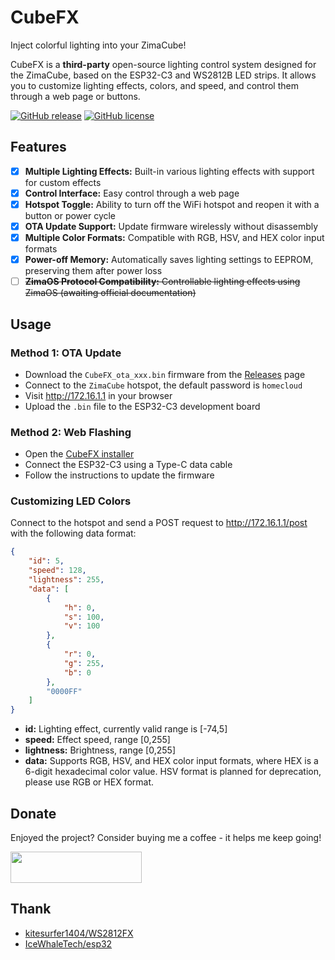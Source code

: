 # CubeFX

Inject colorful lighting into your ZimaCube!

CubeFX is a **third-party** open-source lighting control system designed for the ZimaCube, based on the ESP32-C3 and WS2812B LED strips. It allows you to customize lighting effects, colors, and speed, and control them through a web page or buttons.

[![GitHub release](https://img.shields.io/github/v/release/Cp0204/CubeFX.svg)](https://github.com/Cp0204/CubeFX/releases/latest) [![GitHub license](https://img.shields.io/github/license/Cp0204/CubeFX.svg)](https://github.com/Cp0204/CubeFX/blob/main/LICENSE)


## Features

* [x] **Multiple Lighting Effects:** Built-in various lighting effects with support for custom effects
* [x] **Control Interface:** Easy control through a web page
* [x] **Hotspot Toggle:** Ability to turn off the WiFi hotspot and reopen it with a button or power cycle
* [x] **OTA Update Support:** Update firmware wirelessly without disassembly
* [x] **Multiple Color Formats:** Compatible with RGB, HSV, and HEX color input formats
* [x] **Power-off Memory:** Automatically saves lighting settings to EEPROM, preserving them after power loss
* [ ] ~~**ZimaOS Protocol Compatibility:** Controllable lighting effects using ZimaOS (awaiting official documentation)~~

## Usage

### Method 1: OTA Update

* Download the `CubeFX_ota_xxx.bin` firmware from the [Releases](/releases) page
* Connect to the `ZimaCube` hotspot, the default password is `homecloud`
* Visit http://172.16.1.1 in your browser
* Upload the `.bin` file to the ESP32-C3 development board

### Method 2: Web Flashing

* Open the [CubeFX installer](https://play.cuse.eu.org/cubefx)
* Connect the ESP32-C3 using a Type-C data cable
* Follow the instructions to update the firmware


### Customizing LED Colors

Connect to the hotspot and send a POST request to http://172.16.1.1/post with the following data format:

```json
{
    "id": 5,
    "speed": 128,
    "lightness": 255,
    "data": [
        {
            "h": 0,
            "s": 100,
            "v": 100
        },
        {
            "r": 0,
            "g": 255,
            "b": 0
        },
        "0000FF"
    ]
}
```

* **id:** Lighting effect, currently valid range is [-74,5]
* **speed:** Effect speed, range [0,255]
* **lightness:** Brightness, range [0,255]
* **data:** Supports RGB, HSV, and HEX color input formats, where HEX is a 6-digit hexadecimal color value. HSV format is planned for deprecation, please use RGB or HEX format.

## Donate

Enjoyed the project? Consider buying me a coffee - it helps me keep going!

<a href="https://buymeacoffee.com/cp0204"><img src="https://cdn.buymeacoffee.com/buttons/v2/default-yellow.png" height="50" width="210" target="_blank"/></a>


## Thank

- [kitesurfer1404/WS2812FX](https://github.com/kitesurfer1404/WS2812FX)
- [IceWhaleTech/esp32](https://github.com/IceWhaleTech/esp32)